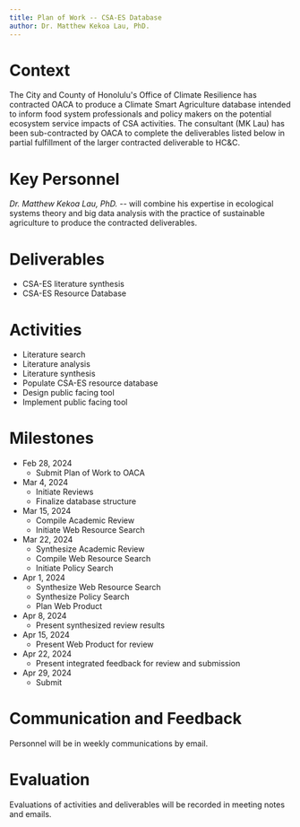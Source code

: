 ```yaml
---
title: Plan of Work -- CSA-ES Database
author: Dr. Matthew Kekoa Lau, PhD.
---
```


# Context

The City and County of Honolulu's Office of Climate Resilience has
contracted OACA to produce a Climate Smart Agriculture database
intended to inform food system professionals and policy makers on the
potential ecosystem service impacts of CSA activities. The consultant
(MK Lau) has been sub-contracted by OACA to complete the deliverables
listed below in partial fulfillment of the larger contracted
deliverable to HC&C.


# Key Personnel

*Dr. Matthew Kekoa Lau, PhD.* -- will combine his expertise in
ecological systems theory and big data analysis with the practice of
sustainable agriculture to produce the contracted deliverables.

# Deliverables

- CSA-ES literature synthesis
- CSA-ES Resource Database


# Activities

- Literature search
- Literature analysis
- Literature synthesis
- Populate CSA-ES resource database 
- Design public facing tool
- Implement public facing tool

# Milestones

- Feb 28, 2024 
  - Submit Plan of Work to OACA
- Mar 4, 2024
  - Initiate Reviews
  - Finalize database structure
- Mar 15, 2024 
  - Compile Academic Review
  - Initiate Web Resource Search
- Mar 22, 2024 
  - Synthesize Academic Review
  - Compile Web Resource Search
  - Initiate Policy Search
- Apr 1, 2024
  - Synthesize Web Resource Search
  - Synthesize Policy Search
  - Plan Web Product
- Apr 8, 2024
  - Present synthesized review results
- Apr 15, 2024
  - Present Web Product for review
- Apr 22, 2024
  - Present integrated feedback for review and submission
- Apr 29, 2024
  - Submit

# Communication and Feedback

Personnel will be in weekly communications by email.

# Evaluation

Evaluations of activities and deliverables will be recorded in meeting
notes and emails. 
